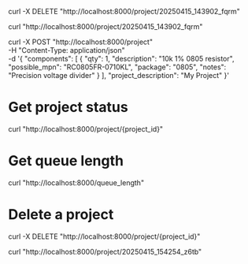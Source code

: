 curl -X DELETE "http://localhost:8000/project/20250415_143902_fqrm"

curl "http://localhost:8000/project/20250415_143902_fqrm"


curl -X POST "http://localhost:8000/project" \
     -H "Content-Type: application/json" \
     -d '{
       "components": [
         {
           "qty": 1,
           "description": "10k 1% 0805 resistor",
           "possible_mpn": "RC0805FR-0710KL",
           "package": "0805",
           "notes": "Precision voltage divider"
         }
       ],
       "project_description": "My Project"
     }'

# Get project status
curl "http://localhost:8000/project/{project_id}"

# Get queue length
curl "http://localhost:8000/queue_length"

# Delete a project
curl -X DELETE "http://localhost:8000/project/{project_id}"

curl "http://localhost:8000/project/20250415_154254_z6tb"
